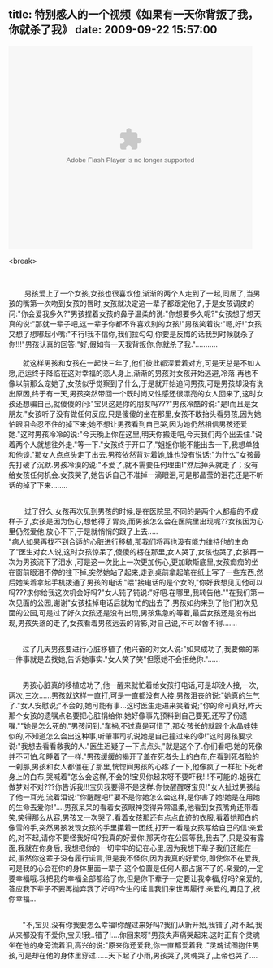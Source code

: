 title: 特别感人的一个视频《如果有一天你背叛了我，你就杀了我》
date: 2009-09-22 15:57:00
---

<p><embed height="400" width="480" src="http://player.youku.com/player.php/sid/XNDMxMDczNzY=/v.swf" scale="ShowAll" loop="loop" menu="menu" wmode="Window" quality="high" type="application/x-shockwave-flash"></embed></p>
<p>&lt;break&gt;</p>
<p>&nbsp;</p>
<p>&nbsp;&nbsp;&nbsp;&nbsp;&nbsp;&nbsp;&nbsp; 男孩爱上了一个女孩,女孩也很喜欢他,渐渐的两个人走到了一起,同居了,当男孩的嘴第一次吻到女孩的唇时,女孩就决定这一辈子都跟定他了,于是女孩调皮的问:&quot;你会爱我多久?&quot;男孩捏着女孩的鼻子温柔的说:&quot;你想要多久呢?&quot;女孩想了想天真的说:&quot;那就一辈子吧,这一辈子你都不许喜欢别的女孩!&quot;男孩笑着说:&quot;嗯,好!&quot;女孩又想了想嘟起小嘴:&quot;不行!我不信你,我们拉勾勾,你要是反悔的话我到时候就杀了你!!!&quot;男孩认真的回答:&quot;好,假如有一天我背叛你,你就杀了我.&quot;........... <br />
<br />
　　就这样男孩和女孩在一起快三年了,他们彼此都深爱着对方,可是天总是不如人愿,厄运终于降临在这对幸福的恋人身上,渐渐的男孩对女孩开始逃避,冷落.再也不像以前那么宠她了,女孩似乎觉察到了什么,于是就开始追问男孩,可是男孩却没有说出原因,终于有一天,男孩突然带回一个既时尚又性感还很漂亮的女人回来了,这时女孩还想骗自己,就傻傻的问:&quot;宝贝这是你的朋友吗???&quot;男孩冷酷的说:&quot;是!而且是女朋友.&quot;女孩听了没有做任何反应,只是傻傻的坐在那里,女孩不敢抬头看男孩,因为她怕眼泪会忍不住的掉下来;她不想让男孩看到自己哭,因为她仍然相信男孩还爱她.&quot;这时男孩冷冷的说:&quot;今天晚上你在这里,明天你搬走吧,今天我们两个出去住.&quot;说着两个人就想往外走.&quot;等一下.&quot;女孩终于开口了,&quot;姐姐你能不能出去一下,我想单独和他谈.&quot;那女人点点头走了出去.男孩依然背对着她,谁也没有说话;&quot;为什么&quot;女孩最先打破了沉默.男孩冷漠的说:&quot;不爱了,就不需要任何理由!&quot;然后掉头就走了；没有给女孩任何机会.女孩哭了,她告诉自己不准掉一滴眼泪,可是那晶莹的泪花还是不听话的掉了下来........&nbsp;</p>
<p><br />
&nbsp;&nbsp;&nbsp;&nbsp;&nbsp;&nbsp;&nbsp; 过了好久,女孩再次见到男孩的时候,是在医院里,不同的是两个人都瘦的不成样子了,女孩是因为伤心,想他得了胃炎,而男孩怎么会在医院里出现呢??女孩因为心里仍然爱他,放心不下,于是就悄悄的跟了上去..... <br />
&quot;病人如果再找不到合适的心脏进行移植,那我们将再也没有能力维持他的生命了&quot;医生对女人说,这时女孩惊呆了,傻傻的楞在那里,女人哭了,女孩也哭了,女孩再一次为男孩流下了泪水 ,可是这一次比上一次更加伤心,更加歇斯底里,女孩痴痴的坐在窗前眼泪不停的往下掉,突然她站了起来,走到桌前拿起笔在纸上写了一些东西,然后她笑着拿起手机拨通了男孩的电话,&quot;喂&quot;接电话的是个女的,&quot;你好我想见见他可以吗???求你给我这次机会好吗?&quot;女人钝了钝说:&quot;好吧.在哪里,我转告他.&quot;&quot;在我们第一次见面的公园,谢谢&quot;女孩挂掉电话后就匆忙的出去了.男孩如约来到了他们初次见面的公园,可是过了好久女孩还是没有出现,男孩焦急的等着,最后女孩还是没有出现,男孩失落的走了,女孩看着男孩远去的背影,对自己说,不可以舍不得.......</p>
<p><br />
&nbsp;&nbsp;&nbsp;&nbsp;&nbsp;&nbsp; 过了几天男孩要进行心脏移植了,他兴奋的对女人说:&quot;如果成功了,我要做的第一件事就是去找她,告诉她事实.&quot;女人笑了笑&quot;但愿她不会拒绝你.&quot;......</p>
<p><br />
&nbsp;&nbsp;&nbsp;&nbsp;&nbsp;&nbsp; 男孩心脏真的移植成功了,他一醒来就忙着给女孩打电话,可是却没人接,一次,两次,三次......男孩就这样一直打,可是一直都没有人接,男孩沮丧的说:&quot;她真的生气了.&quot;女人安慰说;&quot;不会的,她可能有事...这时医生走进来笑着说;&quot;你的命可真好,昨天那个女孩的遗嘱点名要把心脏捐给你.她好像事先预料到自己要死,还写了份遗嘱.&quot;&quot;她是怎么死的.&quot;男孩问到.&quot;车祸,不过真是可惜了,那女孩长的就跟个水晶娃娃似的,不知道怎么会出这种事,听肇事司机说她是自己撞过来的@!&quot;这时男孩要求说:&quot;我想去看看救我的人.&quot;医生迟疑了一下点点头,&quot;就是这个了.你们看吧.她的死像并不可怕,和睡着了一样.&quot;男孩缓缓的揭开了盖在死者头上的白布,在看到死者脸的一刹那,男孩和女人都僵在了那里,恍惚间男孩的心疼了一下,他像疯了一样扯下死者身上的白布,哭喊着&quot;怎么会这样,不会的!宝贝你起来呀不要吓我!!!不可能的.姐我在做梦对不对???你告诉我!!!宝贝我要得不是这样.你快醒醒呀宝贝!&quot;女人扯过男孩给了他一耳光,流着泪说:&quot;你醒醒吧!&quot;要不是你她怎么会这样,是你害了她!她是在用她的生命去爱你!&quot;....男孩呆呆的看着女孩眼神变得异常温柔,他看到女孩嘴角还带着笑,笑得那么从容,男孩又一次哭了.看着女孩那还有点点血迹的衣服,看着她那白的像雪的手,突然男孩发现女孩的手里攥着一团纸,打开一看是女孩写给自己的信:亲爱的,对不起,请你不要怪我好吗?我真的好爱你,那天你在公园等我,我去了,只是没有露面,我就在你身后, 我想把你的一切牢牢的记在心里,因为我想下辈子我们还能在一起,虽然你这辈子没有履行诺言,但是我不怪你,因为我真的好爱你,即使你不在爱我,可是我的心会在你的身体里面一辈子,这个位置是任何人都占据不了的.亲爱的,一定要幸福哦.我把我的幸福全部都给了你,但是你下辈子一定要让我幸福,好吗?亲爱的,答应我下辈子不要再抛弃我了好吗?今生的诺言我们来世再履行.亲爱的,再见了,祝你幸福...</p>
<p><br />
&nbsp;&nbsp;&nbsp;&nbsp;&nbsp;&nbsp; &quot;不,宝贝,没有你我要怎么幸福!你醒过来好吗?我们从新开始,我错了,对不起,我从来都没有不爱你,宝贝!我..错了!....你回来呀&quot;男孩失声痛哭起来.这时正有个灵魂坐在他的身旁流着泪,高兴的说:&quot;原来你还爱我,你一直都爱着我 .&quot;灵魂试图抱住男孩,可是却在他的身体里穿过......天下起了小雨,男孩哭了,灵魂哭了,上帝也哭了....</p>
<p>&nbsp;</p>